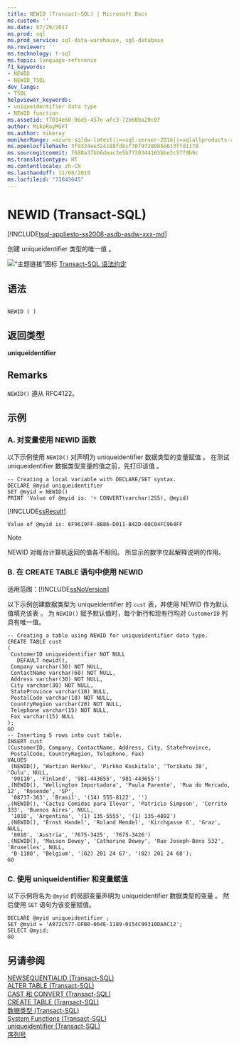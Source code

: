 ```yaml
---
title: NEWID (Transact-SQL) | Microsoft Docs
ms.custom: ''
ms.date: 07/29/2017
ms.prod: sql
ms.prod_service: sql-data-warehouse, sql-database
ms.reviewer: ''
ms.technology: t-sql
ms.topic: language-reference
f1_keywords:
- NEWID
- NEWID_TSQL
dev_langs:
- TSQL
helpviewer_keywords:
- uniqueidentifier data type
- NEWID function
ms.assetid: f7014e60-96d5-457e-afc3-72b60ba20c0f
author: MikeRayMSFT
ms.author: mikeray
monikerRange: =azure-sqldw-latest||>=sql-server-2016||=sqlallproducts-allversions||>=sql-server-linux-2017||=azuresqldb-mi-current
ms.openlocfilehash: 3f9324ee324188fd8cf70f97280b5e613ffd1178
ms.sourcegitcommit: f688a37bb6deac2e5b7730344165bbe2c57f9b9c
ms.translationtype: HT
ms.contentlocale: zh-CN
ms.lasthandoff: 11/08/2019
ms.locfileid: "73843645"
---
```

# <a name="newid-transact-sql"></a>NEWID (Transact-SQL)
[!INCLUDE[tsql-appliesto-ss2008-asdb-asdw-xxx-md](../../includes/tsql-appliesto-ss2008-asdb-asdw-xxx-md.md)]

  创建 uniqueidentifier 类型的唯一值  。  
  
 ![“主题链接”图标](../../database-engine/configure-windows/media/topic-link.gif "“主题链接”图标") [Transact-SQL 语法约定](../../t-sql/language-elements/transact-sql-syntax-conventions-transact-sql.md)  
  
## <a name="syntax"></a>语法  
  
```  
  
NEWID ( )  
```  
  
## <a name="return-types"></a>返回类型  
 **uniqueidentifier**  
  
## <a name="remarks"></a>Remarks  
 `NEWID()` 遵从 RFC4122。  
  
## <a name="examples"></a>示例  
  
### <a name="a-using-the-newid-function-with-a-variable"></a>A. 对变量使用 NEWID 函数  
 以下示例使用 `NEWID()` 对声明为 uniqueidentifier 数据类型的变量赋值  。 在测试 uniqueidentifier 数据类型变量的值之前，先打印该值  。  
  
```  
-- Creating a local variable with DECLARE/SET syntax.  
DECLARE @myid uniqueidentifier  
SET @myid = NEWID()  
PRINT 'Value of @myid is: '+ CONVERT(varchar(255), @myid)  
```  
  
 [!INCLUDE[ssResult](../../includes/ssresult-md.md)]  
  
```  
Value of @myid is: 6F9619FF-8B86-D011-B42D-00C04FC964FF  
```  
  
> [!NOTE]  
>  NEWID 对每台计算机返回的值各不相同。 所显示的数字仅起解释说明的作用。  
  
### <a name="b-using-newid-in-a-create-table-statement"></a>B. 在 CREATE TABLE 语句中使用 NEWID  
  
适用范围：[!INCLUDE[ssNoVersion](../../includes/ssnoversion-md.md)] 
  
 以下示例创建数据类型为 uniqueidentifier 的 `cust` 表，并使用 NEWID 作为默认值填充该表  。 为 `NEWID()` 赋予默认值时，每个新行和现有行均对 `CustomerID` 列具有唯一值。  
  
```  
-- Creating a table using NEWID for uniqueidentifier data type.  
CREATE TABLE cust  
(  
 CustomerID uniqueidentifier NOT NULL  
   DEFAULT newid(),  
 Company varchar(30) NOT NULL,  
 ContactName varchar(60) NOT NULL,   
 Address varchar(30) NOT NULL,   
 City varchar(30) NOT NULL,  
 StateProvince varchar(10) NULL,  
 PostalCode varchar(10) NOT NULL,   
 CountryRegion varchar(20) NOT NULL,   
 Telephone varchar(15) NOT NULL,  
 Fax varchar(15) NULL  
);  
GO  
-- Inserting 5 rows into cust table.  
INSERT cust  
(CustomerID, Company, ContactName, Address, City, StateProvince,   
 PostalCode, CountryRegion, Telephone, Fax)  
VALUES  
 (NEWID(), 'Wartian Herkku', 'Pirkko Koskitalo', 'Torikatu 38', 'Oulu', NULL,  
 '90110', 'Finland', '981-443655', '981-443655')  
,(NEWID(), 'Wellington Importadora', 'Paula Parente', 'Rua do Mercado, 12', 'Resende', 'SP',  
 '08737-363', 'Brasil', '(14) 555-8122', '')  
,(NEWID(), 'Cactus Comidas para Ilevar', 'Patricio Simpson', 'Cerrito 333', 'Buenos Aires', NULL,   
 '1010', 'Argentina', '(1) 135-5555', '(1) 135-4892')  
,(NEWID(), 'Ernst Handel', 'Roland Mendel', 'Kirchgasse 6', 'Graz', NULL,  
 '8010', 'Austria', '7675-3425', '7675-3426')  
,(NEWID(), 'Maison Dewey', 'Catherine Dewey', 'Rue Joseph-Bens 532', 'Bruxelles', NULL,  
 'B-1180', 'Belgium', '(02) 201 24 67', '(02) 201 24 68');  
GO  
```  
  
### <a name="c-using-uniqueidentifier-and-variable-assignment"></a>C. 使用 uniqueidentifier 和变量赋值  
 以下示例将名为 `@myid` 的局部变量声明为 uniqueidentifier 数据类型的变量  。 然后使用 `SET` 语句为该变量赋值。  
  
```  
DECLARE @myid uniqueidentifier ;  
SET @myid = 'A972C577-DFB0-064E-1189-0154C99310DAAC12';  
SELECT @myid;  
GO  
```  
  
## <a name="see-also"></a>另请参阅  
 [NEWSEQUENTIALID (Transact-SQL)](../../t-sql/functions/newsequentialid-transact-sql.md)   
 [ALTER TABLE (Transact-SQL)](../../t-sql/statements/alter-table-transact-sql.md)   
 [CAST 和 CONVERT (Transact-SQL)](../../t-sql/functions/cast-and-convert-transact-sql.md)   
 [CREATE TABLE (Transact-SQL)](../../t-sql/statements/create-table-transact-sql.md)   
 [数据类型 (Transact-SQL)](../../t-sql/data-types/data-types-transact-sql.md)   
 [System Functions (Transact-SQL)](../../relational-databases/system-functions/system-functions-category-transact-sql.md)   
 [uniqueidentifier (Transact-SQL)](../../t-sql/data-types/uniqueidentifier-transact-sql.md)   
 [序列号](../../relational-databases/sequence-numbers/sequence-numbers.md)  
  
  

